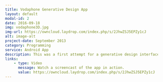 ```yaml
---
title: Vodaphone Generative Design App
layout: default
modal-id: 2
date: 2016-09-18
img: vodaphone3D.jpg
img-url: https://owncloud.laydrop.com/index.php/s/2JhwZSJ5EPZy1cJ
alt: image-alt
project-date: September 2013
category: Programming
service: Android App
description: This was a first attempt for a generative design interface, made for the Vodaphone booth at IFA 2013.
links:
    - type: Video
      message: Watch a screencast of the app in action.
      value: https://owncloud.laydrop.com/index.php/s/2JhwZSJ5EPZy1cJ
---
```

